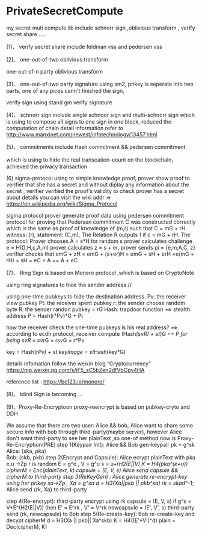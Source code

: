 # PrivateSecretCompute
my secret muti compute lib include  schnorr sign ,oblivious transform , verify secret share .....


(1)、
verify secret share include feldman vss and pedersen vss

(2)、
one-out-of-two oblivious transform 

one-out-of-n party oblivious transform

(3)、
one-out-of-two party signature using sm2, prikey is seperate into two parts, one of any pices cann't finished the sign,

verify sign using stand gm verify signature

(4)、
schnorr sign include single schnoor sign and multi-schnorr sign
which is using to compose all signs to one sign in one block, reduced the computation of chain
detail information refer to http://www.manxinet.com/newest/infotechnology/13457.html

(5)、
commitments include Hash commitment && pedersen commitment

which is using to hide the real transcation-count on the blockchain， achieved the privacy transaction

(6)
sigma-protocol using to simple knowledge proof, prover show proof to verifier that she has a secret and without 
diplay any information about the secret , verifier verified the proof's validity to check prover has a secret
about details you can visit the wiki addr => https://en.wikipedia.org/wiki/Sigma_Protocol 

sigma protocol  prover generate proof data using pedersen commitment 
protocol for proving that Pedersen commitment C was constructed correctly which is the same as
proof of knowledge of (m,r) such that C = mG + rH. 
witness: (r), statement: (C,m), The Relation R outputs 1 if c = mG + rH. The protocol:
Prover chooses A = s*H for random s
prover calculates challenge e = H(G,H,c,A,m)
prover calculates z  = s + er,
prover sends pi = {e,m,A,C, z}
verifier checks that emG + zH  = emG + (s+er)H = emG + sH + erH =e(mG + rH) + sH = eC + A == A + eC


(7)、
Ring Sign is based on Monero protocol ,which is based on CryptoNote

using ring signatures to hide the sender address  //

using one-time pubkeys to hide the destination address. 
Pv: the receiver view pubkey
Pt: the receiver spent pubkey
r: the sender choose random byte
R: the sender randon pubkey = rG
Hash: trapdoor function
==> stealth address P = Hash(r*Pv)*G + Pt

how the receiver check the one-time pubkeys is his real address?
==> according to ecdh protocol, receiver compute (Hash(sv*R) + st)*G == P for being sv*R = sv*rG = r*sv*G = r*Pv

key = Hash(r*Pv) + st   keyImage = st*Hash(key*G)

details infomation follow the weixin blog “Cryptocurrency”  https://mp.weixin.qq.com/s/iF5_sC5bZen2dfVbCpv4HA

reference list : https://bc123.io/monero/


(8)、
blind Sign is becoming ...

(9)、Proxy-Re-Encryptoon
proxy-reencrypt is based on pubkey-cryto and DDH

We assume that there are two user: Alice && bob, Alice want to share some secure info with bob through third-party(maybe server), however Alice don't want third-party to see her plainText ,so one-of method now is Proxy-Re-Encryption(PRE)
 step 1(Keypair Init): Alice && Bob gen-keypair
               pk = g^sk
              Alice: (ska, pka)  
              Bob: (skb, pkb)
 step 2(Encrypt and Capsule): Alice ecrypt plainText with pka
              e,u ->Zp  r is random
              E = g^e , V = g^u
              s = u+r*H2(E||V)
              K = H4(pka^(e+u))
              cipherM = Enc(plainText, k)
              capsule = (E, V, s)
          Alice send capsule && cipherM to third-party
step 3(ReKeyGen) : Alice generate re-encrypt-key using her prikey
              xa->Zp , Xa = g^xa
              d = H3(Xa||pkb || pkb^xa)
              rk = ska*d^-1;
          Alice send {rk, Xa} to third-party

step 4(Re-encrypt): third-party encrypt using rk
              capsule = (E, V, s)
              if g^s = V*E^(H2(E||V)) then
                    E' = E^rk , V' = V^rk
                newcapsule = (E', V', s)
           third-party send (rk, newcapsule) to Bob
step 5(Re-create-key): Bob re-create-key and decypt cipherM
              d = H3(Xa || pkb|| Xa^skb)
              K = H4((E'*V')^d)
              plain = Dec(cipherM, K)





